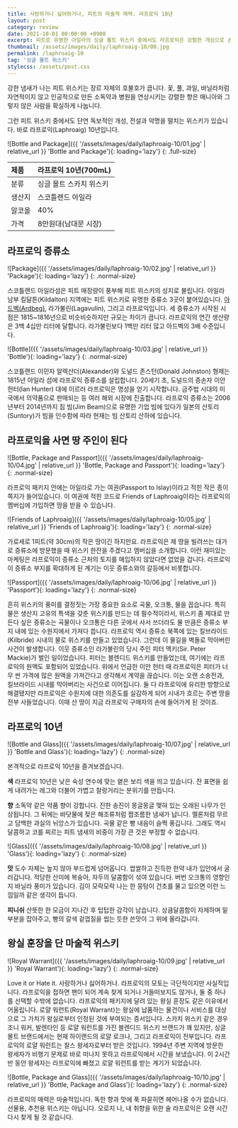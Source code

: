 ```yaml
---
title: 사랑하거나 싫어하거나, 피트의 마술적 매력. 라프로익 10년
layout: post
category: review
date: 2021-10-01 00:00:00 +0900
excerpt: 피트로 유명한 아일라의 싱글 몰트 위스키 중에서도 라프로익은 강렬한 개성으로 손에 꼽힙니다. 10년에 불과한 숙성 기간에도 충분히 짜릿합니다.
thumbnail: /assets/images/daily/laphroaig-10/00.jpg
permalink: /laphroaig-10
tag: '싱글 몰트 위스키'
stylecss: /assets/post.css
---
```


강한 냄새가 나는 피트 위스키는 장르 자체의 호불호가 큽니다. 꽃, 풀, 과일, 바닐라처럼 자연적이지 않고 인공적으로 만든 소독약과 병원을 연상시키는 강렬한 향은 매니아와 그렇지 않은 사람을 확실하게 나눕니다.

그런 피트 위스키 중에서도 단연 독보적인 개성, 전설과 악명을 떨치는 위스키가 있습니다. 바로 라프로익(Laphroaig) 10년입니다.

![Bottle and Package]({{ '/assets/images/daily/laphroaig-10/01.jpg' | relative_url }} 'Bottle and Package'){: loading='lazy'}
{: .full-size}

|제품|라프로익 10년(700mL)|
|:---|:---|
|분류|싱글 몰트 스카치 위스키|
|생산지|스코틀랜드 아일라|
|알코올|40%|
|가격|8만원대(남대문 시장)|

## 라프로익 증류소

![Package]({{ '/assets/images/daily/laphroaig-10/02.jpg' | relative_url }} 'Package'){: loading='lazy'}
{: .normal-size}

스코틀랜드 아일라섬은 피트 매장량이 풍부해 피트 위스키의 성지로 불립니다. 아일라 남부 킬달튼(Kildalton) 지역에는 피트 위스키로 유명한 증류소 3곳이 붙어있습니다. <a title='매거진 입맛 - 한참 이른 여름맛. 아드벡 10년' href='/ardbeg-for-the-beginning-of-the-summer' target='_blank' rel='noopener'>아드벡(Ardbeg)</a>, 라가불린(Lagavulin), 그리고 라프로익입니다. 세 증류소가 시작된 시점은 1815~1816년으로 비슷비슷하지만 규모는 차이가 큽니다. 라프로익의 연간 생산량은 3백 4십만 리터에 달합니다. 라가불린보다 1백만 리터 많고 아드벡의 3배 수준입니다.

![Bottle]({{ '/assets/images/daily/laphroaig-10/03.jpg' | relative_url }} 'Bottle'){: loading='lazy'}
{: .normal-size}

스코틀랜드 이민자 알렉산더(Alexander)와 도널드 존스턴(Donald Johnston) 형제는 1815년 아일라 섬에 라프로익 증류소를 설립합니다. 20세기 초, 도널드의 증손자 이안 헌터(Ian Hunter) 대에 이르러 라프로익은 명성을 얻기 시작합니다. 금주법 시대의 미국에서 의약품으로 판매되는 등 여러 해외 시장에 진출합니다. 라프로익 증류소는 2006년부터 2014년까지 짐 빔(Jim Beam)으로 유명한 기업 빔에 있다가 일본의 산토리(Suntory)가 빔을 인수함에 따라 현재는 빔 산토리 산하에 있습니다.

## 라프로익을 사면 땅 주인이 된다

![Bottle, Package and Passport]({{ '/assets/images/daily/laphroaig-10/04.jpg' | relative_url }} 'Bottle, Package and Passport'){: loading='lazy'}
{: .normal-size}

라프로익 패키지 안에는 아일라로 가는 여권(Passport to Islay)이라고 적힌 작은 종이쪽지가 들어있습니다. 이 여권에 적힌 코드로 Friends of Laphroaig이라는 라프로익의 멤버십에 가입하면 땅을 받을 수 있습니다.

![Friends of Laphroaig]({{ '/assets/images/daily/laphroaig-10/05.jpg' | relative_url }} 'Friends of Laphroaig'){: loading='lazy'}
{: .normal-size}

가로세로 1피트(약 30cm)의 작은 땅이긴 하지만요. 라프로익은 제 땅을 빌려쓰는 대가로 증류소에 방문했을 때 위스키 한잔을 주겠다고 멤버십을 소개합니다. 이런 재미있는 마케팅은 라프로익이 증류소 근처의 토지를 매입하지 않았다면 없었을 겁니다. 라프로익이 증류소 부지를 확대하게 된 계기는 이웃 증류소와의 갈등에서 비롯합니다.

![Passport]({{ '/assets/images/daily/laphroaig-10/06.jpg' | relative_url }} 'Passport'){: loading='lazy'}
{: .normal-size}

흔히 위스키의 풍미를 결정짓는 가장 중요한 요소로 곡물, 오크통, 물을 꼽습니다. 특히 물은 생산지 고유의 특색을 갖춘 위스키를 만드는 데 필수적이라서, 위스키 좀 제대로 만든다 싶은 증류소는 곡물이나 오크통은 다른 곳에서 사서 쓰더라도 물 만큼은 증류소 부지 내에 있는 수원지에서 가져다 씁니다. 라프로익 역시 증류소 북쪽에 있는 킬브라이드(Kilbride) 시내의 물로 위스키를 만들고 있었습니다. 그런데 이 물길을 벽돌로 막아버린 사건이 발생합니다. 이웃 증류소인 라가불린의 당시 주인 피터 맥키(Sir. Peter Mackie)가 벌인 일이었습니다. 피터는 블렌디드 위스키를 만들었는데, 여기에는 라프로익의 원액도 포함되어 있었습니다. 위에서 언급한 이안 헌터 때 라프로익은 피터가 너무 싼 가격에 많은 원액을 가져간다고 생각해서 계약을 끊습니다. 이는 오랜 소송전과, 킬브라이드 시내를 막아버리는 사건으로 이어집니다. 둘 다 라프로익에 유리한 방향으로 해결됐지만 라프로익은 수원지에 대한 의존도를 실감하게 되어 시내가 흐르는 주변 땅을 전부 사들었습니다. 이때 산 땅이 지금 라프로익 구매자의 손에 들어가게 된 것이죠.

## 라프로익 10년

![Bottle and Glass]({{ '/assets/images/daily/laphroaig-10/07.jpg' | relative_url }} 'Bottle and Glass'){: loading='lazy'}
{: .normal-size}

본격적으로 라프로익 10년을 즐겨보겠습니다.

**색** 라프로익 10년은 낮은 숙성 연수에 맞는 옅은 보리 색을 띄고 있습니다. 잔 표면을 쉽게 내려가는 레그와 더불어 가볍고 찰랑거리는 분위기를 만듭니다.

**향** 소독약 같은 약품 향이 강합니다. 진한 송진이 몽글몽글 맺혀 있는 오래된 나무가 인상됩니다. 그 뒤에는 바닷물에 젖은 해조류처럼 짭조름한 냄새가 납니다. 멜론처럼 무르고 담백한 과실의 뉘앙스가 있습니다. 곡물 같은 빵 내음이 슬쩍 풍깁니다. 그래도 역시 달콤하고 코를 찌르는 피트 냄새의 비중이 가장 큰 것은 부정할 수 없습니다.

![Glass]({{ '/assets/images/daily/laphroaig-10/08.jpg' | relative_url }} 'Glass'){: loading='lazy'}
{: .normal-size}

**맛** 도수 자체는 높지 않아 부드럽게 넘어옵니다. 쌉쌀하고 진득한 한약 내가 입안에서 굴러갑니다. 적당한 산미에 복숭아, 자두의 달콤함이 섞여 있습니다. 버번 오크통의 영향인지 바닐라 풍미가 있습니다. 김이 모락모락 나는 한 뭉텅이 건초를 물고 있으면 이런 느낌일까 같은 생각이 듭니다.

**피니쉬** 산뜻한 한 모금이 지나간 후 텁텁한 감각이 남습니다. 상큼달콤함이 자제하며 밑부분을 잡아주고, 빵의 갈색 겉껍질을 씹는 듯한 쓴맛이 그 위에 올라갑니다.

## 왕실 훈장을 단 마술적 위스키

![Royal Warrant]({{ '/assets/images/daily/laphroaig-10/09.jpg' | relative_url }} 'Royal Warrant'){: loading='lazy'}
{: .normal-size}

Love it or Hate it. 사랑하거나 싫어하거나. 라프로익의 모토는 극단적이지만 사실적입니다. 라프로익을 접하면 팬이 되어 계속 찾게 되거나 거들떠보지도 않거나, 둘 중 하나를 선택할 수밖에 없습니다. 라프로익의 패키지에 달려 있는 왕실 훈장도 같은 이유에서 어울립니다.
로얄 워런트(Royal Warrant)는 왕실에 납품하는 물건이나 서비스를 대상으로 그 가치가 왕실로부터 인정된 것에 부여되는 증서입니다. 스카치 위스키 같은 경우 조니 워커, 발렌타인 등 로얄 워런트를 가진 블렌디드 위스키 브랜드가 꽤 있지만, 싱글 몰트 브랜드에서는 현재 하이랜드의 로얄 로크나, 그리고 라프로익이 전부입니다. 라프로익의 로얄 워런트는 찰스 왕세자로부터 받은 것입니다. 1994년 주변 지역에 방문한 왕세자가 비행기 문제로 바로 떠나지 못하고 라프로익에서 시간을 보냈습니다. 이 2시간 반 동안 왕세자는 라프로익에 빠졌고 로얄 워런트를 받는 계기가 되었습니다.

![Bottle, Package and Glass]({{ '/assets/images/daily/laphroaig-10/10.jpg' | relative_url }} 'Bottle, Package and Glass'){: loading='lazy'}
{: .normal-size}

라프로익의 매력은 마술적입니다. 독한 향과 맛에 푹 파묻히면 헤어나올 수가 없습니다. 선물용, 추천용 위스키는 아닙니다. 오로지 나, 내 취향을 위한 술 라프로익은 오랜 시간 다시 찾게 될 것  같습니다.